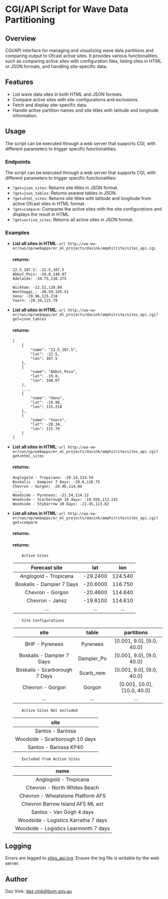 # CGI/API Script for Wave Data Partitioning

## Overview

CGI/API interface for managing and visualizing wave data partitions and comparing output to Ofcast active sites. It provides various functionalities, such as comparing active sites with configuration files, listing sites in HTML or JSON formats, and handling site-specific data.

## Features

-   List wave data sites in both HTML and JSON formats.
-   Compare active sites with site configurations and exclusions.
-   Fetch and display site-specific data.
-   Handle active partition names and site titles with latitude and longitude information.

## Usage

The script can be executed through a web server that supports CGI, with different parameters to trigger specific functionalities:

### Endpoints

The script can be executed through a web server that supports CGI, with different parameters to trigger specific functionalities:

-   `?get=json_sites`: Returns site titles in JSON format.
-   `?get=json_tables`: Returns aswave tables in JSON.
-   `?get=html_sites`: Returns site titles with latitude and longitude from active Ofcast sites in HTML format.
-   `?get=compare`: Compares the active sites with the site configurations and displays the result in HTML.
-   `?get=active_sites`: Returns all active sites in JSON format.

### Examples

-   **List all sites in HTML**:
    `url http://wa-vw-er/cws/op/webapps/er_ml_projects/davink/amphitrite/sites_api.cgi`

    #### returns:

    ```
    22.5_107.5: -22.5,107.5
    Abbot_Poin: -19.8,148.07
    Adelaide: -34.75,138.375
    ...
    Wickham: -12.52,130.84
    Wonthaggi_: -38.59,145.51
    Xena: -19.96,115.218
    Yoorn: -20.34,115.79
    ```

-   **List all sites in HTML**:
    `url http://wa-vw-er/cws/op/webapps/er_ml_projects/davink/amphitrite/sites_api.cgi?get=json_tables`

    #### returns:

    ```
    [
        {
            "name": "22.5_107.5",
            "lat": -22.5,
            "lon": 107.5
        },
        {
            "name": "Abbot_Poin",
            "lat": -19.8,
            "lon": 148.07
        },
        ...,
        {
            "name": "Xena",
            "lat": -19.96,
            "lon": 115.218
        },
        {
            "name": "Yoorn",
            "lat": -20.34,
            "lon": 115.79
        }
    ]

    ```

-   **List all sites in HTML**:
    `url http://wa-vw-er/cws/op/webapps/er_ml_projects/davink/amphitrite/sites_api.cgi?get=html_sites`

    #### returns:

    ```
    Anglogold - Tropicana: -29.24,124.54
    Boskalis - Dampier 7 Days: -20.6,116.75
    Chevron - Gorgon: -20.46,114.84
    ...,
    Woodside - Pyrenees: -21.54,114.12
    Woodside - Scarborough 10 days: -19.926,113.242
    Woodside - Stybarrow 10 Days: -21.45,113.82
    ```

-   **List all sites in HTML**:
    `url http://wa-vw-er/cws/op/webapps/er_ml_projects/davink/amphitrite/sites_api.cgi?get=compare`

    #### returns:

    #### returns:

            Active Sites

    |       Forecast site       |   lat    |   lon   |
    | :-----------------------: | :------: | :-----: |
    |   Anglogold - Tropicana   | -29.2400 | 124.540 |
    | Boskalis - Dampier 7 Days | -20.6000 | 116.750 |
    |     Chevron - Gorgon      | -20.4600 | 114.840 |
    |      Chevron - Jansz      | -19.8100 | 114.610 |
    |            ...            |   ...    |   ...   |

            Site Configurations

    |             site              |   table    |         partitions          |
    | :---------------------------: | :--------: | :-------------------------: |
    |        BHP - Pyrenees         |  Pyrenees  |  [0.001, 9.0], [9.0, 40.0]  |
    |   Boskalis - Dampier 7 Days   | Dampier_Po |  [0.001, 9.0], [9.0, 40.0]  |
    | Boskalis - Scarborough 7 Days | Scarb_new  |  [0.001, 9.0], [9.0, 40.0]  |
    |       Chevron - Gorgon        |   Gorgon   | [0.001, 10.0], [10.0, 40.0] |
    |              ...              |    ...     |             ...             |

            Active Sites Not excluded

    |              site              |
    | :----------------------------: |
    |        Santos - Barossa        |
    | Woodside - Scarborough 10 days |
    |     Santos - Barossa KP40      |

            Excluded from Active Sites

    |                 name                  |
    | :-----------------------------------: |
    |         Anglogold - Tropicana         |
    |     Chevron - North Whites Beach      |
    |   Chevron - Wheatstone Platform AFS   |
    |   Chevron Barrow Island AFS ML ext    |
    |       Santos - Van Gogh 4 days        |
    | Woodside - Logistics Karratha 7 days  |
    | Woodside - Logistics Learmonth 7 days |

## Logging

Errors are logged to <a href="http://wa-vw-er/webapps/er_ml_projects/davink/amphitrite/sites_api.log" target="_blank">sites_api.log</a>. Ensure the log file is writable by the web server.

## Author

Daz Vink: <daz.vink@bom.gov.au>
